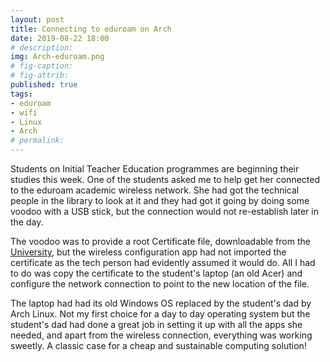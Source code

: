 ```yaml
---
layout: post
title: Connecting to eduroam on Arch
date: 2019-08-22 18:00
# description: 
img: Arch-eduroam.png
# fig-caption: 
# fig-attrib: 
published: true
tags:
- eduroam
- wifi
- Linux
- Arch
# permalink:
---
```

Students on Initial Teacher Education programmes are beginning their studies this week. One of the students asked me to help get her connected to the eduroam academic wireless network. She had got the technical people in the library to look at it and they had got it going by doing some voodoo with a USB stick, but the connection would not re-establish later in the day.

The voodoo was to provide a root Certificate file, downloadable from the [University](https://www.ed.ac.uk/information-services/computing/desktop-personal/wifi-networking/wlan-root-ca), but the wireless configuration app had not imported the certificate as the tech person had evidently assumed it would do. All I had to do was copy the certificate to the student's laptop (an old Acer) and configure the network connection to point to the new location of the file.

The laptop had had its old Windows OS replaced by the student's dad by Arch Linux. Not my first choice for a day to day operating system but the student's dad had done a great job in setting it up with all the apps she needed, and apart from the wireless connection, everything was working sweetly. A classic case for a cheap and sustainable computing solution!